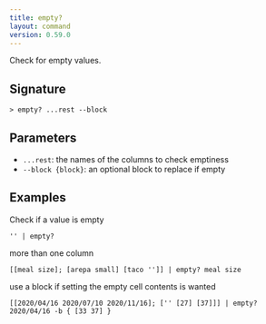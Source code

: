 ```yaml
---
title: empty?
layout: command
version: 0.59.0
---
```


Check for empty values.

## Signature

```> empty? ...rest --block```

## Parameters

 -  `...rest`: the names of the columns to check emptiness
 -  `--block {block}`: an optional block to replace if empty

## Examples

Check if a value is empty
```shell
'' | empty?
```

more than one column
```shell
[[meal size]; [arepa small] [taco '']] | empty? meal size
```

use a block if setting the empty cell contents is wanted
```shell
[[2020/04/16 2020/07/10 2020/11/16]; ['' [27] [37]]] | empty? 2020/04/16 -b { [33 37] }
```

